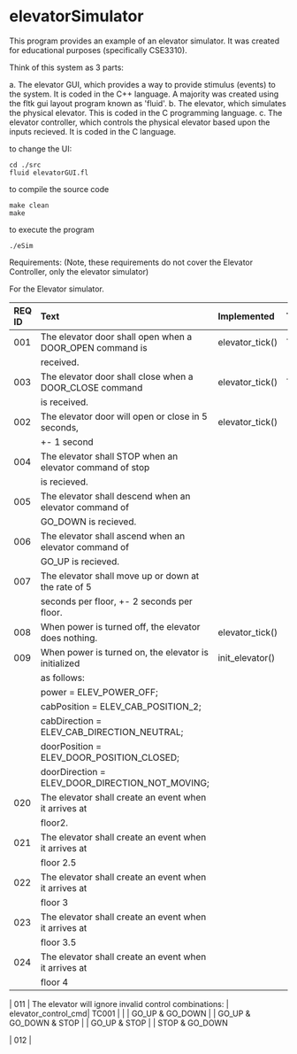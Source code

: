 # elevatorSimulator

This program provides an example of an elevator simulator.  It was created
for educational purposes (specifically CSE3310).

Think of this system as 3 parts:

a.  The elevator GUI, which provides a way to provide stimulus (events) to the system. It is coded in the C++ language.  A majority was created using the fltk gui layout program known as 'fluid'.
b.  The elevator, which simulates the physical elevator. This is coded in the C programming language.
c.  The elevator controller, which controls the physical elevator based upon the inputs recieved.  It is coded in the C language.

to change the UI:

```
cd ./src
fluid elevatorGUI.fl
```

to compile the source code

```
make clean
make
```

to execute the program

```
./eSim
```


Requirements:
(Note, these requirements do not cover the Elevator Controller, only the elevator simulator)

For the Elevator simulator.

| REQ ID | Text                                                     |Implemented           | Tested |
|:-------| :---                                                     |:---                  |:---    |
| 001    | The elevator door shall open when a DOOR_OPEN command is | elevator_tick()      | TC002  |
|        | received.                                                |                      |        |
| 003    | The elevator door shall close when a DOOR_CLOSE command  | elevator_tick()      | TC003  |
|        | is received.                                             |                      |        |
| 002    | The elevator door will open or close in 5 seconds,       | elevator_tick()      |        |
|        | +- 1 second                                              |                      |        |
| 004    | The elevator shall STOP when an elevator command of stop |                      |        |
|        | is recieved.                                             |                      |        |
| 005    | The elevator shall descend when an elevator command of   |                      |        |
|        | GO_DOWN is recieved.                                     |
| 006    | The elevator shall ascend when an elevator command of    |
|        | GO_UP is recieved.                                       |
| 007    | The elevator shall move up or down at the rate of 5      |
|        | seconds per floor, +- 2 seconds per floor.               |
| 008    | When power is turned off, the elevator does nothing.     | elevator_tick()     |         |
| 009    | When power is turned on, the elevator is initialized     | init_elevator()     |         |
|        | as follows:                                              |                     |         |
|        |        power = ELEV_POWER_OFF;                           |                     |         |
|        |        cabPosition = ELEV_CAB_POSITION_2;                |                     |         |
|        |        cabDirection = ELEV_CAB_DIRECTION_NEUTRAL;        |                     |         |
|        |        doorPosition = ELEV_DOOR_POSITION_CLOSED;         |                     |         |
|        |        doorDirection = ELEV_DOOR_DIRECTION_NOT_MOVING;   |                     |         |
| 020    | The elevator shall create an event when it arrives at 
|        | floor2.
| 021    | The elevator shall create an event when it arrives at
|        | floor 2.5
| 022    | The elevator shall create an event when it arrives at 
|        | floor 3
| 023    | The elevator shall create an event when it arrives at
|        | floor 3.5
| 024    | The elevator shall create an event when it arrives at 
|        | floor 4


| 011    | The elevator will ignore invalid control combinations:    | elevator_control_cmd| TC001   |
|        |   GO_UP & GO_DOWN
|        |   GO_UP & GO_DOWN & STOP
|        |   GO_UP &  STOP
|        |   STOP & GO_DOWN 

| 012    |